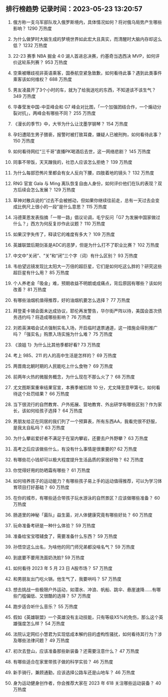 
## 排行榜趋势 记录时间：2023-05-23 13:20:57
  
  1. 俄方称一支乌军部队攻入俄罗斯境内，具体情况如何？将对俄乌局势产生哪些影响？ 1290 万热度
    
  2. 为什么做梦时大脑生成的梦境世界如此宏大且真实，而清醒时大脑内存却这么低？ 1232 万热度
    
  3. 22-23 赛季 NBA 掘金 4:0 湖人首进总决赛，约基奇当选西决 MVP，如何评价这轮系列赛？ 953 万热度
    
  4. 空乘被曝歧视非英语乘客，国泰航空紧急致歉，如何看待此事？遇到此类事件乘客该如何维权？ 688 万热度
    
  5. 男友凌晨开了3个小时的车，就为了给我送吃的东西，不知道该不该生气？ 349 万热度
    
  6. 华春莹发中国-中亚峰会和 G7 峰会对比图，「一个加强团结合作，一个煽动分裂对抗」，两峰会有哪些不同？ 255 万热度
    
  7. 《漫长的季节》中，大爷为什么让沈墨学钢琴？ 154 万热度
    
  8. 孕妇遭陌生男子猥亵，报警时被打致耳聋，嫌疑人已被刑拘，如何看待此事？ 150 万热度
    
  9. 如何看待网红“三千哥”直播PK喝酒后去世，这一网络悲剧？ 145 万热度
    
  10. 同事不带饭，天天蹭我的，社恐人应该怎么拒绝？ 139 万热度
    
  11. 为什么每部恐怖片里都会有女人反向下腰，四肢着地的镜头？ 132 万热度
    
  12. RNG 官宣 Gala 与 Ming 离队恢复自由人身份，如何评价他们在队的表现？双方后续会怎么发展？ 129 万热度
    
  13. 草神对散兵说的“过去不会被撼动，但如果你继续往前走，总有一天过去会变成比例尺上很小的一段”是什么意思？ 115 万热度
    
  14. 冯德莱恩发表指摘「一带一路」倡议论调，毛宁反问「G7 为发展中国家做过什么？」西方为何反复炒作此议题？ 110 万热度
    
  15. 如果汉字失传了，释读它的难度有多大？ 109 万热度
    
  16. 英雄联盟后期剑圣是ADC的恶梦，但是为什么打不了职业比赛？ 102 万热度
    
  17. 中文中“关闭”、“关”和“闭”三个字（词）有什么区别？ 93 万热度
    
  18. 韦伯望远镜发现比太阳大一万倍的超巨星，它们是如何吃这么胖的？研究这些超巨星有什么用？ 85 万热度
    
  19. 个人养老金「吸金」难，预期收益不明朗或成痛点，背后原因有哪些？该如何改善？ 81 万热度
    
  20. 有哪些油烟机值得推荐，好的油烟机要怎么选择？ 77 万热度
    
  21. 拜登麦卡锡会面未达成协议，耶伦再发警告，华尔街严阵以待，美国会首次债务违约吗？将造成哪些影响？ 76 万热度
    
  22. 刘若英演唱会试点强制实名入场，开启临时退票通道，这一措施会得到推广吗？「强实名」购票入场实施为什么难？ 75 万热度
    
  23. 《浪姐 1》为什么比其他季都好看? 73 万热度
    
  24. 考上 985、211 的人的高中生活是怎样的？ 69 万热度
    
  25. 两晋南北朝时期的人民能吃上什么食物？ 69 万热度
    
  26. 前两年火热的微服务概念，为什么现在不那么火了？ 68 万热度
    
  27. 尤文图斯案重审结果官宣，本赛季被扣除 10 分，尤文降至意甲第七，如何看待这个处罚结果？ 66 万热度
    
  28. 当下很流行的自然教育、户外拓展、营地教育、外出研学有哪些区别？作为家长，该如何给孩子选择？ 64 万热度
    
  29. 男朋友给正在同居的我们列了一个预算表，所有东西AA，我看完很不舒服，是我太自私吗？ 63 万热度
    
  30. 为什么攀岩爱好者不满足于在室内攀岩，还要去户外野攀？ 63 万热度
    
  31. 高考之后应该做些什么，有没有什么事情是很重要的? 62 万热度
    
  32. 有哪些花小钱却可以极大程度提升生活品质的家居好物？ 62 万热度
    
  33. 你觉得好用的防晒霜有哪些？ 61 万热度
    
  34. 如何培养孩子的运动能力？有哪些孩子易上手的运动值得推荐，可以为学习体育项目打好基础？ 60 万热度
    
  35. 在你的城市，有哪些适合带孩子玩水游泳的自然景区？应该做哪些准备？ 60 万热度
    
  36. 肠道里的神秘「菌队」益生菌，对人体健康究竟有哪些好处？ 60 万热度
    
  37. 玩命准备考研是一种什么体验？ 59 万热度
    
  38. 准备给宝宝喂辅食了，需要准备什么东西？ 59 万热度
    
  39. 孙悟空这么出名，为啥他的同门师兄弟都没啥名气？ 59 万热度
    
  40. 到底要不要用洗面奶洗脸? 59 万热度
    
  41. 如何看待 2023 年 5 月 23 日 A股市场？ 57 万热度
    
  42. 和男朋友出门吃火锅，他生气了，我要哄吗？ 57 万热度
    
  43. 想去挑战一些极限户外运动，如潜水、冲浪、帆船、跳伞、悬崖速降......有哪些门槛偏低、又很酷的选择？ 57 万热度
    
  44. 跑步适合听什么音乐？ 55 万热度
    
  45. 假如《英雄联盟》一个英雄没有主动技能，只有等级X5%的免伤，那么这个英雄强度怎么样？ 54 万热度
    
  46. 法院认定网红小慧君为实现低成本解约目的虚构性骚扰，如何看待其行为？涉及哪些法律问题？ 49 万热度
    
  47. 初次去登山，应该准备那些新装备？还需要注意什么？ 47 万热度
    
  48. 有哪些适合在家里带孩子做的科学实验？ 46 万热度
    
  49. 新手骑行，兼顾通勤，应该选择公路车还是山地车？ 46 万热度
    
  50. 身为运动健身创作者，你会推荐大家在 2023 年 618 关注哪些运动装备？ 40 万热度
    